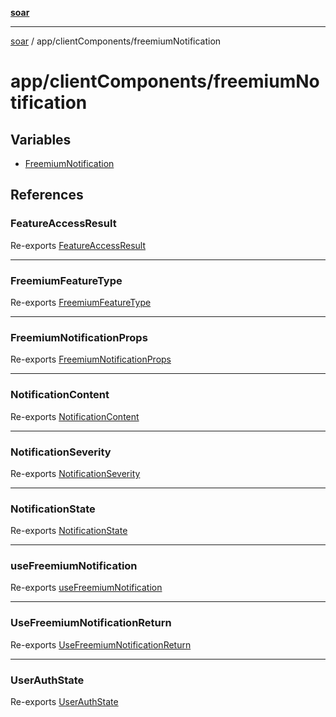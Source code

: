 [**soar**](../../../README.md)

***

[soar](../../../modules.md) / app/clientComponents/freemiumNotification

# app/clientComponents/freemiumNotification

## Variables

- [FreemiumNotification](variables/FreemiumNotification.md)

## References

### FeatureAccessResult

Re-exports [FeatureAccessResult](types/interfaces/FeatureAccessResult.md)

***

### FreemiumFeatureType

Re-exports [FreemiumFeatureType](types/type-aliases/FreemiumFeatureType.md)

***

### FreemiumNotificationProps

Re-exports [FreemiumNotificationProps](types/interfaces/FreemiumNotificationProps.md)

***

### NotificationContent

Re-exports [NotificationContent](types/interfaces/NotificationContent.md)

***

### NotificationSeverity

Re-exports [NotificationSeverity](types/type-aliases/NotificationSeverity.md)

***

### NotificationState

Re-exports [NotificationState](types/interfaces/NotificationState.md)

***

### useFreemiumNotification

Re-exports [useFreemiumNotification](hooks/useFreemiumNotification/functions/useFreemiumNotification.md)

***

### UseFreemiumNotificationReturn

Re-exports [UseFreemiumNotificationReturn](types/interfaces/UseFreemiumNotificationReturn.md)

***

### UserAuthState

Re-exports [UserAuthState](types/type-aliases/UserAuthState.md)
